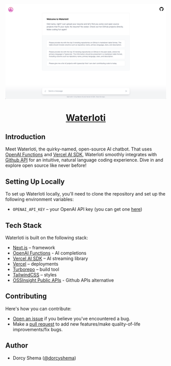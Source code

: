 <a href="">
  <img alt="Waterloti - Explore OpenSource Like Never Before." src="./app/opengraph-image.png">
  <h1 align="center">Waterloti</h1>
</a>

## Introduction

Meet Waterloti, the quirky-named, open-source AI chatbot. That uses [OpenAI Functions](https://platform.openai.com/docs/guides/gpt/function-calling) and [Vercel AI SDK](https://sdk.vercel.ai/docs), Waterloti smoothly integrates with [Github API](https://github.com/pingcap/ossinsight) for an intuitive, natural language coding experience. Dive in and explore open source like never before!

## Setting Up Locally

To set up Waterloti locally, you'll need to clone the repository and set up the following environment variables:

- `OPENAI_API_KEY` – your OpenAI API key (you can get one [here](https://platform.openai.com/account/api-keys))

## Tech Stack

Waterloti is built on the following stack:

- [Next.js](https://nextjs.org/) – framework
- [OpenAI Functions](https://platform.openai.com/docs/guides/gpt/function-calling) - AI completions
- [Vercel AI SDK](https://sdk.vercel.ai/docs) – AI streaming library
- [Vercel](https://vercel.com) – deployments
- [Turborepo](https://turbo.build/) – build tool
- [TailwindCSS](https://tailwindcss.com/) – styles
- [OSSInsight Public APIs](https://ossinsight.io/docs/api) - Github APIs alternative

## Contributing

Here's how you can contribute:

- [Open an issue](https://github.com/maron-ai/waterloti/issues) if you believe you've encountered a bug.
- Make a [pull request](https://github.com/maron-ai/waterloti/pull) to add new features/make quality-of-life improvements/fix bugs.

## Author

- Dorcy Shema ([@dorcyshema](https://twitter.com/@dorcyshema))

